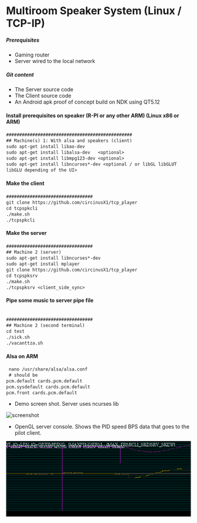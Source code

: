 # Multiroom Speaker System (Linux / TCP-IP)

##### Prerequisites
   * Gaming router
   * Server wired to the local network
   
##### Git content

   * The Server source code
   * The Client source code
   * An Android apk proof of concept build on NDK using QT5.12 
      
   
#### Install prerequisites on speaker (R-PI or any other ARM) (Linux x86 or ARM)

```
################################################
## Machine(s) 1: With alsa and speakers (client)
sudo apt-get install libao-dev 
sudo apt-get install libalsa-dev   <optional>
sudo apt-get install libmpg123-dev <optional>
sudo apt-get install libncurses*-dev <optional / or libGL libGLUT libGLU depending of the UI>
```

#### Make the client
```
#################################
git clone https://github.com/circinusX1/tcp_player
cd tcpspkcli
./make.sh
./tcpspkcli
```

#### Make the server
```
#################################
## Machine 2 (server)
sudo apt-get install libncurses*-dev
sudo apt-get install mplayer
git clone https://github.com/circinusX1/tcp_player
cd tcpspksrv
./make.sh
./tcpspksrv <client_side_sync>
```

#### Pipe some music to server pipe file

```

#################################
## Machine 2 (second terminal)
cd test
./sick.sh
./vacanttza.sh
```

#### Alsa on ARM

```
 nano /usr/share/alsa/alsa.conf
 # should be
pcm.default cards.pcm.default
pcm.sysdefault cards.pcm.default
pcm.front cards.pcm.default

 ```


   * Demo screen shot. Server uses ncurses lib
    
![screenshot](https://raw.githubusercontent.com/circinusX1/tcp_player/main/docs/scrshot.png)


   * OpenGL server console. Shows the PID speed BPS data that goes to the pilot client.
   
![screenshot](https://github.com/circinusX1/reference_images/blob/master/jump3.png)


